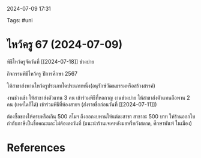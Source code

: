 2024-07-09 17:31

Tags: #uni 

# ไหว้ครู 67 (2024-07-09)

พิธีไหว้ครูจัดวันที่ [[2024-07-18]] ช่วงบ่าย

กิจกรรมพิธีไหว้ครู ปีการศึกษา 2567 

ให้สาขาส่งพานไหว้ครูประเภทใดประเภทหนึ่ง(อนุรักษ์วัฒนธรรมหรือสร้างสรรค์)

งานช่วงเช้า ให้สาขาส่งตัวแทน 3 คน เข้าร่วมพิธีที่หอกาญ
งานช่วงบ่าย ให้สาขาส่งตัวแทนถือพาน 2 คน (เพศใดก็ได้) เข้าร่วมพิธีที่ห้องสายฯ 
(ส่งรายชื่อก่อนวันที่ [[2024-07-11]])

ต้องซื้อของให้ครบหรือเกิน 500 สโมฯ ถึงออกงบพานให้แต่ละสาขา สาขาละ 500 บาท ให้ร้านออกใบกำกับภาษีเป็นชื่อคณะและไม่ต้องลงวันที่ (แนะนำร้านเจเคหลังมอหรือกังสดาล, ศึกษาพันฑ์ ในเมือง)

# References